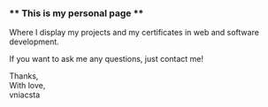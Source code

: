 ### ** This is my personal page **

Where I display my projects and my certificates in web and software development.

If you want to ask me any questions, just contact me!

Thanks,  
With love,  
vniacsta
